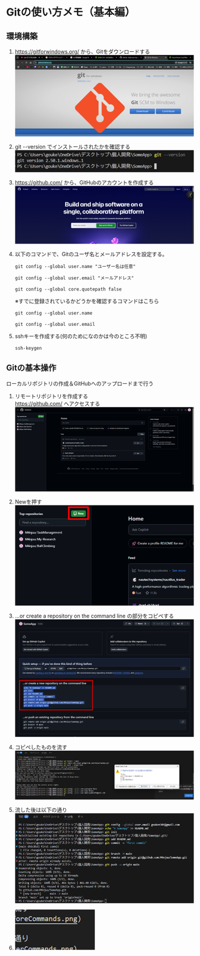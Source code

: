 # Gitの使い方メモ（基本編）

## 環境構築

1. https://gitforwindows.org/ から、Gitをダウンロードする  
   ![alt text](images/GitMemoImages/GitHomePage.png)

2. git --version でインストールされたかを確認する  
   ![alt text](images/GitMemoImages/GitVersionCheck.png)  

3. https://github.com/ から、GitHubのアカウントを作成する  
   ![alt text](images/GitMemoImages/GitHubHomePage.png)

4. 以下のコマンドで、Gitのユーザ名とメールアドレスを設定する。  

   ```:ユーザ名の設定コマンド
   git config --global user.name "ユーザー名は任意"
   ```

   ```:メールアドレスの設定コマンド
   git config --global user.email "メールアドレス"
   ```

   ```:日本語ファイル名がエスケープされないようにする
   git config --global core.quotepath false
   ```

   ※すでに登録されているかどうかを確認するコマンドはこちら

   ```:ユーザ名の確認コマンド
   git config --global user.name
   ```

   ```:メールアドレスの確認コマンド
   git config --global user.email
   ```

5. sshキーを作成する(何のためになのかは今のところ不明)

   ```sshキーの作成
   ssh-keygen
   ```

## Gitの基本操作  

ローカルリポジトリの作成＆GitHubへのアップロードまで行う

1. リモートリポジトリを作成する  
   https://github.com/ へアクセスする
   ![alt text](images/GitMemoImages/GitHubMyPage.png)

2. Newを押す
   ![alt text](images/GitMemoImages/New.png)

3. ...or create a repository on the command line の部分をコピペする
   ![alt text](images/GitMemoImages/commands.png)

4. コピペしたものを流す
   ![alt text](images/GitMemoImages/beforeCommands.png)

5. 流した後は以下の通り
   ![alt text](images/GitMemoImages/afterCommands.png)

6. ![alt text](images/GitMemoImages/image.png)